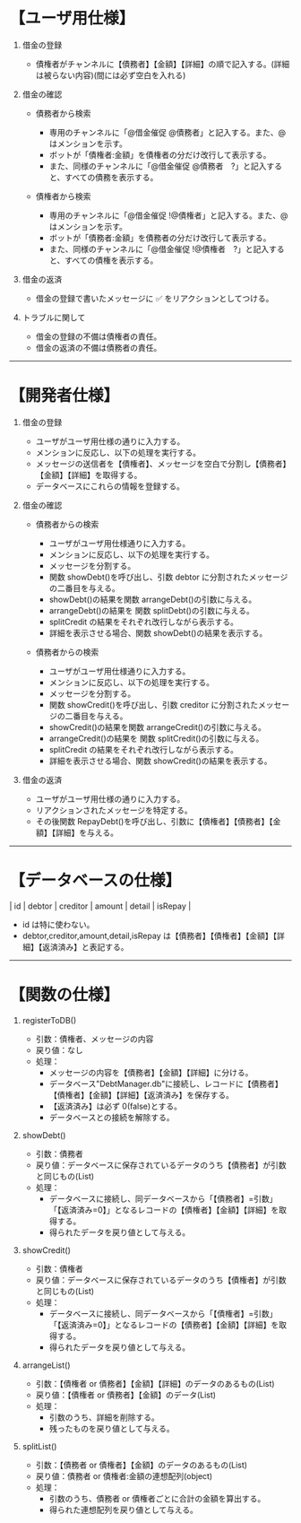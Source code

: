 # 【ユーザ用仕様】

1. 借金の登録

   - 債権者がチャンネルに【債務者】【金額】【詳細】の順で記入する。(詳細は被らない内容)(間には必ず空白を入れる)

1. 借金の確認

   - 債務者から検索

     - 専用のチャンネルに「@借金催促 @債務者」と記入する。また、@はメンションを示す。
     - ボットが「債権者:金額」を債権者の分だけ改行して表示する。
     - また、同様のチャンネルに「@借金催促 @債務者　?」と記入すると、すべての債務を表示する。

   - 債権者から検索
     - 専用のチャンネルに「@借金催促 !@債権者」と記入する。また、@はメンションを示す。
     - ボットが「債務者:金額」を債務者の分だけ改行して表示する。
     - また、同様のチャンネルに「@借金催促 !@債権者　?」と記入すると、すべての債権を表示する。

1. 借金の返済

   - 借金の登録で書いたメッセージに ✅ をリアクションとしてつける。

1. トラブルに関して
   - 借金の登録の不備は債権者の責任。
   - 借金の返済の不備は債務者の責任。

---

# 【開発者仕様】

1. 借金の登録

   - ユーザがユーザ用仕様の通りに入力する。
   - メンションに反応し、以下の処理を実行する。
   - メッセージの送信者を【債権者】、メッセージを空白で分割し【債務者】【金額】【詳細】を取得する。
   - データベースにこれらの情報を登録する。

1. 借金の確認

   - 債務者からの検索

     - ユーザがユーザ用仕様通りに入力する。
     - メンションに反応し、以下の処理を実行する。
     - メッセージを分割する。
     - 関数 showDebt()を呼び出し、引数 debtor に分割されたメッセージの二番目を与える。
     - showDebt()の結果を関数 arrangeDebt()の引数に与える。
     - arrangeDebt()の結果を 関数 splitDebt()の引数に与える。
     - splitCredit の結果をそれぞれ改行しながら表示する。
     - 詳細を表示させる場合、関数 showDebt()の結果を表示する。

   - 債務者からの検索

     - ユーザがユーザ用仕様通りに入力する。
     - メンションに反応し、以下の処理を実行する。
     - メッセージを分割する。
     - 関数 showCredit()を呼び出し、引数 creditor に分割されたメッセージの二番目を与える。
     - showCredit()の結果を関数 arrangeCredit()の引数に与える。
     - arrangeCredit()の結果を 関数 splitCredit()の引数に与える。
     - splitCredit の結果をそれぞれ改行しながら表示する。
     - 詳細を表示させる場合、関数 showCredit()の結果を表示する。

1. 借金の返済
   - ユーザがユーザ用仕様の通りに入力する。
   - リアクションされたメッセージを特定する。
   - その後関数 RepayDebt()を呼び出し、引数に【債権者】【債務者】【金額】【詳細】を与える。

---

# 【データベースの仕様】

| id | debtor | creditor | amount | detail | isRepay |

- id は特に使わない。
- debtor,creditor,amount,detail,isRepay は【債務者】【債権者】【金額】【詳細】【返済済み】と表記する。

---

# 【関数の仕様】

1. registerToDB()

   - 引数：債権者、メッセージの内容
   - 戻り値：なし
   - 処理：
     - メッセージの内容を【債務者】【金額】【詳細】に分ける。
     - データベース"DebtManager.db"に接続し、レコードに【債務者】【債権者】【金額】【詳細】【返済済み】を保存する。
     - 【返済済み】は必ず 0(false)とする。
     - データベースとの接続を解除する。

1. showDebt()

   - 引数：債務者
   - 戻り値：データベースに保存されているデータのうち【債務者】が引数と同じもの(List)
   - 処理：
     - データベースに接続し、同データベースから「【債務者】=引数」「【返済済み=0】」となるレコードの【債権者】【金額】【詳細】を取得する。
     - 得られたデータを戻り値として与える。

1. showCredit()

   - 引数：債権者
   - 戻り値：データベースに保存されているデータのうち【債権者】が引数と同じもの(List)
   - 処理：
     - データベースに接続し、同データベースから「【債権者】=引数」「【返済済み=0】」となるレコードの【債務者】【金額】【詳細】を取得する。
     - 得られたデータを戻り値として与える。

1. arrangeList()

   - 引数：【債権者 or 債務者】【金額】【詳細】のデータのあるもの(List)
   - 戻り値：【債権者 or 債務者】【金額】のデータ(List)
   - 処理：
     - 引数のうち、詳細を削除する。
     - 残ったものを戻り値として与える。

1. splitList()
   - 引数：【債務者 or 債権者】【金額】のデータのあるもの(List)
   - 戻り値：債務者 or 債権者:金額の連想配列(object)
   - 処理：
     - 引数のうち、債務者 or 債権者ごとに合計の金額を算出する。
     - 得られた連想配列を戻り値として与える。
